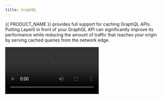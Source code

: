 ```yaml
---
title: GraphQL
---
```


{{ PRODUCT_NAME }} provides full support for caching GraphQL APIs. Putting Layer0 in front of your GraphQL API can significantly improve its performance while reducing the amount of traffic that reaches your origin by serving cached queries from the network edge.

<Video src="https://vimeo.com/691615246"/>

## Example {/*example*/}

<ButtonLinksGroup>
  <ButtonLink variant="fill" type="default" href="https://layer0-docs-graphql-caching-example-default.layer0-limelight.link">
   GraphQL over Proxy
  </ButtonLink>
  <ButtonLink variant="stroke" type="code" withIcon={true} href="https://github.com/layer0-docs/graphql-caching-example">
   View the Code
  </ButtonLink>
  <ButtonLink variant="stroke" type="deploy" withIcon={true} href="https://app.layer0.co/deploy?button&deploy&repo=https%3A%2F%2Fgithub.com%2Flayer0-docs%2Fgraphql-caching-example">
    Deploy to Layer0
  </ButtonLink>
</ButtonLinksGroup>

<ButtonLinksGroup>
  <ButtonLink variant="fill" type="default" href="https://layer0-docs-layer0-next-graphql-example-default.layer0-limelight.link">
   GraphQL with Apollo Server Micro
  </ButtonLink>
  <ButtonLink variant="stroke" type="code" withIcon={true} href="https://github.com/layer0-docs/layer0-nextjs-graphql-example">
   View the Code
  </ButtonLink>
  <ButtonLink variant="stroke" type="deploy" withIcon={true} href="https://app.layer0.co/deploy?button&deploy&repo=https%3A%2F%2Fgithub.com%2Flayer0-docs%2Flayer0-nextjs-graphql-example">
    Deploy to Layer0
  </ButtonLink>
</ButtonLinksGroup>

The sections below walk you through configuring your {{ PRODUCT_NAME }} project and creating the necessary routing rules to cache GraphQL responses.

## Project Configuration {/*project-configuration*/}

To deploy Layer0 in front of your GraphQL API, install the {{ PRODUCT_NAME }} CLI and create a new {{ PRODUCT_NAME }} configuration:

```bash
$ npm i -g {{ PACKAGE_NAME }}/cli
$ {{ CLI_NAME }} init
```

For more information on adding {{ PRODUCT_NAME }} to an existing app, see [Getting Started](/guides/getting_started#section_adding_layer0_to_an_existing_app).

### Configure the Origin {/*configure-the-origin*/}

To configure the origin domain from which your GraphQL API is served, add a backend to `{{ CONFIG_FILE }}`. For example:

```js
// {{ CONFIG_FILE }}
module.exports = {
  backends: {
    graphql: {
      domainOrIp: 'graphql-origin.my-site.com', // the hostname for your origin graphql server(s)
      hostHeader: 'graphql.my-site.com', // the hostname that clients use to connect to your graphql api
    },
  },
}
```

## Add Caching Rules {/*add-caching-rules*/}

There are two ways to cache GraphQL responses using Layer0: by adding caching rules to your Layer0 router or by using the `cache-control` header.

### Using the {{ PRODUCT_NAME }} Router {/*using-the--product_name--router*/}

Imagine you have a query named `GetProduct`:

```js
export const GET_PRODUCT_QUERY = gql`
  query GetProduct {
    product(id: $productId) {
      name
      description
      price
    }
  }
`
```

You can add a caching rule for this query by using the `graphqlOperation` method:

```js
// routes.js
import { Router } from '@layer0/core'

export default new Router().graphqlOperation('GetProduct', ({ cache, proxy }) => {
  cache({
    edge: {
      maxAgeSeconds: 60 * 60, // cache responses for one hour
      staleWhileRevalidateSeconds: 60 * 60 * 24, // serve stale responses for up to 24 hours
    },
  })
  proxy('graphql') // forward requests to the GraphQL API origin we defined in layer0.config.js
})
```

#### Match Operations by Regular Expression {/*match-operations-by-regular-expression*/}

The `graphqlOperation` method also allows you to match operations using a regular expression:

```js
export default new Router().graphqlOperation(/product/i, ({ cache, proxy }) => {
  /* ... */
})
```

#### Alter the Default GraphQL API Path {/*alter-the-default-graphql-api-path*/}

Most GraphQL APIs are hosted on the `/graphql` path. The `graphqlOperation` method will only match requests sent to `/graphql` by default. To use a different path, specify the `path` option:

```js
export default new Router().graphqlOperation(
  {
    path: '/gql-api' /* override the default /graphql path */,
    name: 'GetProduct' /* name can also be a regular expression */,
  },
  ({ cache, proxy }) => {
    /* ... */
  },
)
```

### Use the Cache-Control Header {/*use-the-cache-control-header*/}

{{ PRODUCT_NAME }} supports caching GraphQL responses at the network edge using the standard `cache-control` HTTP response header. For example, to cache the results of a query for one hour, add the following header to your response:

```
cache-control: max-age=3600
```

You can also serve stale responses while fetching a fresh response from the origin by using `stale-while-revalidate`. For example, to allow stale responses to be served for up to 24 hours, use:

```
cache-control: max-age=3600, stale-while-revalidate=86400
```

### Cache Key {/*cache-key*/}

Regardless of the method you choose to define caching rules, Layer0 incorporates the request body into the cache key for all `POST` requests. This means that if two requests have different request bodies,
their responses will be cached separately.

## Invalidate Stale Queries {/*invalidate-stale-queries*/}

Layer0 gives you the ability to purge individual queries from the edge cache by assigning surrogate keys to each cached response.

### Assign Surrogate Keys {/*assign-surrogate-keys*/}

To invalidate a cached query, you must first assign a surrogate key to the response before it is cached. You can do this using the router:

#### Use deriveSurrogateKeysFromJson {/*use-derivesurrogatekeysfromjson*/}

```js
// routes.js
import { Router, deriveSurrogateKeysFromJson } from '@layer0/core'

export default new Router().graphqlOperation('GetProduct', ({ cache, proxy }) => {
  cache({
    edge: {
      maxAgeSeconds: 60 * 60, // cache responses for one hour
      staleWhileRevalidateSeconds: 60 * 60 * 24, // serve stale responses for up to 24 hours
    },
  })
  proxy('graphql', {
    transformResponse: deriveSurrogateKeysFromJson(json => [`product.${json.id}`]), // <~ Assigns a surrogate key to each response
  })
})
```

#### Use the x-0-surrogate-key Response Header {/*use-the-x-0-surrogate-key-response-header*/}

You can also assign surrogate keys by adding an `x-0-surrogate-key` header to the response from the origin. Separate multiple keys with spaces:

```
x-0-surrogate-key: key1 key2 key3
```

#### Handle Conflicts {/*handle-conflicts*/}

If the origin returns an `x-0-surrogate-key` response header and `deriveSurrogateKeysFromJson` is also used for a given request, you can specify whether the surrogate keys should be merged, or the ones
from the router should override those in the origin response:

To merge surrogate keys:

```js
deriveSurrogateKeysFromJson(json => [`product.${json.id}`], { onConflict: 'merge' })
```

To ignore the surrogate keys from the origin:

```js
deriveSurrogateKeysFromJson(json => [`product.${json.id}`], { onConflict: 'override' })
```

### Purge by Surrogate Key {/*purge-by-surrogate-key*/}

To purge all responses with a given surrogate key, use the {{ PRODUCT_NAME }} CLI's [cache-clear](/guides/cli#section_cache_clear) command.

```bash
layer0 cache-clear --team=my-team --site=my-site --environment=production --surrogate-key="product.1"
```

For more information, see [clearing the cache from the CLI](/guides/cli#section_cache_clear).

You can also purge responses by surrogate key [via the REST API](/guides/rest_api#section_clear_cache) by specifying the `surrogateKeys` option.
